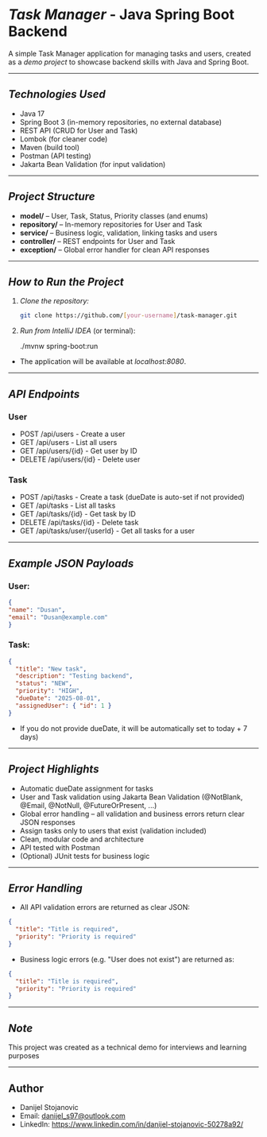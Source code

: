 # *Task Manager* - Java Spring Boot Backend

A simple Task Manager application for managing tasks and users, created as a *demo project* to showcase backend skills with Java and Spring Boot.

---

## *Technologies Used*
- Java 17
- Spring Boot 3 (in-memory repositories, no external database)
- REST API (CRUD for User and Task)
- Lombok (for cleaner code)
- Maven (build tool)
- Postman (API testing)
- Jakarta Bean Validation (for input validation)

---

## *Project Structure*
- **model/** – User, Task, Status, Priority classes (and enums)
- **repository/** – In-memory repositories for User and Task
- **service/** – Business logic, validation, linking tasks and users
- **controller/** – REST endpoints for User and Task
- **exception/** – Global error handler for clean API responses

---

## *How to Run the Project*

1. *Clone the repository:*

   ```bash
   git clone https://github.com/[your-username]/task-manager.git

3. *Run from IntelliJ IDEA* (or terminal):

   ./mvnw spring-boot:run

- The application will be available at *localhost:8080*.

---

## *API Endpoints*

 ### **User**
- POST /api/users - Create a user
- GET /api/users - List all users
- GET /api/users/{id} - Get user by ID
- DELETE /api/users/{id} - Delete user

 ### **Task**
- POST /api/tasks - Create a task (dueDate is auto-set if not provided)
- GET /api/tasks - List all tasks
- GET /api/tasks/{id} - Get task by ID
- DELETE /api/tasks/{id} - Delete task
- GET /api/tasks/user/{userId} - Get all tasks for a user

---

## *Example JSON Payloads*

### **User:**
```json
{
"name": "Dusan",
"email": "Dusan@example.com"
}
```
### **Task:**
```json
{
  "title": "New task",
  "description": "Testing backend",
  "status": "NEW",
  "priority": "HIGH",
  "dueDate": "2025-08-01",
  "assignedUser": { "id": 1 }
}
```
- If you do not provide dueDate, it will be automatically set to today + 7 days)

---

## *Project Highlights*

- Automatic dueDate assignment for tasks
- User and Task validation using Jakarta Bean Validation (@NotBlank, @Email, @NotNull, @FutureOrPresent, ...)
- Global error handling – all validation and business errors return clear JSON responses
- Assign tasks only to users that exist (validation included)
- Clean, modular code and architecture
- API tested with Postman
- (Optional) JUnit tests for business logic

---

## *Error Handling*

- All API validation errors are returned as clear JSON:
```json
{
  "title": "Title is required",
  "priority": "Priority is required"
}
```
- Business logic errors (e.g. "User does not exist") are returned as:
```json
{
  "title": "Title is required",
  "priority": "Priority is required"
}
```

---

## *Note*

This project was created as a technical demo for interviews and learning purposes

---

## Author

- Danijel Stojanovic
- Email: danijel_s97@outlook.com
- LinkedIn: https://www.linkedin.com/in/danijel-stojanovic-50278a92/



